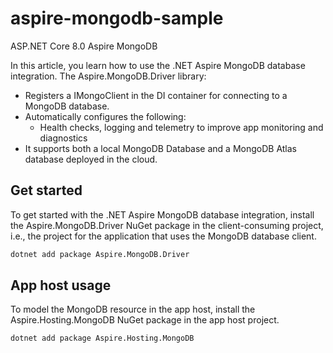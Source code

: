 # aspire-mongodb-sample
ASP.NET Core 8.0 Aspire MongoDB

In this article, you learn how to use the .NET Aspire MongoDB database integration. The Aspire.MongoDB.Driver library:

* Registers a IMongoClient in the DI container for connecting to a MongoDB database.
* Automatically configures the following:
    * Health checks, logging and telemetry to improve app monitoring and diagnostics
* It supports both a local MongoDB Database and a MongoDB Atlas database deployed in the cloud.

## Get started
To get started with the .NET Aspire MongoDB database integration, install the Aspire.MongoDB.Driver NuGet package in the client-consuming project, i.e., the project for the application that uses the MongoDB database client.
```sh
dotnet add package Aspire.MongoDB.Driver
```

## App host usage
To model the MongoDB resource in the app host, install the Aspire.Hosting.MongoDB NuGet package in the app host project.
```sh
dotnet add package Aspire.Hosting.MongoDB
```